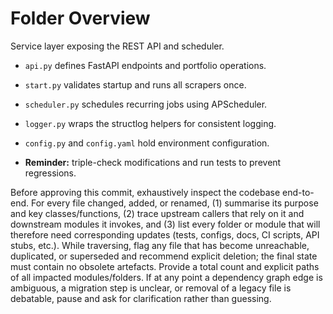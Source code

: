 # Folder Overview

Service layer exposing the REST API and scheduler.
- `api.py` defines FastAPI endpoints and portfolio operations.
- `start.py` validates startup and runs all scrapers once.
- `scheduler.py` schedules recurring jobs using APScheduler.
- `logger.py` wraps the structlog helpers for consistent logging.
- `config.py` and `config.yaml` hold environment configuration.

- **Reminder:** triple-check modifications and run tests to prevent regressions.

Before approving this commit, exhaustively inspect the codebase end-to-end. For every file changed, added, or renamed, (1) summarise its purpose and key classes/functions, (2) trace upstream callers that rely on it and downstream modules it invokes, and (3) list every folder or module that will therefore need corresponding updates (tests, configs, docs, CI scripts, API stubs, etc.). While traversing, flag any file that has become unreachable, duplicated, or superseded and recommend explicit deletion; the final state must contain no obsolete artefacts. Provide a total count and explicit paths of all impacted modules/folders. If at any point a dependency graph edge is ambiguous, a migration step is unclear, or removal of a legacy file is debatable, pause and ask for clarification rather than guessing.
